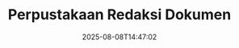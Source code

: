 ---
############################# Static ############################
layout: "family"
date:  2025-08-08T14:47:02
draft: false

product: "Redaction"
product_tag: "redaction"

lang: id

############################# Head ############################
head_title: "Solusi Redaksi Dokumen. Edit atau hapus data sensitif."
head_description: "Hapus, redaksi, atau sembunyikan teks, gambar, atau metadata dalam file PDF, dokumen Word, spreadsheet Excel, presentasi PowerPoint, gambar, dan lainnya. Gunakan perpustakaan kami dalam aplikasi .NET, Java, Python, atau berbasis cloud Anda."

############################# Header ############################
title: "Perpustakaan Redaksi Dokumen"
description:  |
  Sembunyikan atau hapus informasi pribadi dari berbagai jenis file.

  Edit teks atau gambar untuk menghilangkan konten sensitif.

  Kelola metadata file menggunakan fitur canggih kami.

############################# Supported Platforms ###############################
supported_platforms:
  enable: true
  head_title: "Pilih Platform Anda"
  title: "Independensi Platform"
  description: "Perpustakaan GroupDocs.Redaction mendukung sistem operasi dan kerangka kerja berikut:"
  details_link_title: "Pelajari lebih lanjut"

  items:
    # items loop
    - title: ".NET"
      description: GroupDocs.Redaction .NET 
      color: "blue"
      tag: "net"
      link: "/redaction/net/"
      features_link: "https://docs.groupdocs.com/redaction/net/system-requirements/"
      features:
          # features loop
          - rows: "2"
            content: |
                    .NET Framework 4.6.2 or higher <br> .NET Core 3.1 or higher
      
          # features loop
          - rows: "4"
            content: |
                    Windows <br> Linux <br> Mac OS <br> Microsoft Azure
      
          # features loop
          - rows: "3"
            content: |
                    Microsoft Visual Studio <br> JetBrains Rider <br> Microsoft Visual Code
      
          # features loop
          - rows: "1"
            content: |
                    30+ file formats
      

    # items loop
    - title: "Java"
      description: GroupDocs.Redaction Java
      color: "red"
      tag: "java"
      link: "/redaction/java/"
      features_link: "https://docs.groupdocs.com/redaction/java/system-requirements/"
      features:
          # features loop
          - rows: "2"
            content: |
                    Java 8 or higher <br> Kotlin
      
          # features loop
          - rows: "4"
            content: |
                    Windows <br> Linux <br> Mac OS
      
          # features loop
          - rows: "3"
            content: |
                    IntelliJ IDEA <br> Eclipse <br> NetBeans
      
          # features loop
          - rows: "1"
            content: |
                    30+ file formats

    # items loop
    - title: "Python"
      description: GroupDocs.Redaction Python
      color: "yellow"
      tag: "python-net"
      link: "/redaction/python-net/"
      features_link: "https://docs.groupdocs.com/redaction/python-net/system-requirements/"
      features:
          # features loop
          - rows: "2"
            content: |
                    Python 3.9+ and .Net 6+
      
          # features loop
          - rows: "4"
            content: |
                    Windows <br> Linux <br> Mac OS
      
          # features loop
          - rows: "3"
            content: |
                    IDLE <br> PyCharm <br> Visual Studio Code
      
          # features loop
          - rows: "1"
            content: |
                    30+ file formats

############################# Features ###############################
features:
  enable: true
  title: "GroupDocs.Redaction Dalam Sekilas"
  description: "Solusi untuk mengelola konten dalam file PDF, dokumen Office, gambar, dan file bisnis lainnya."

  items:
    # items loop
    - icon: "text"
      title: "Hapus atau Edit Teks"
      content: "Temukan dan redaksi teks sensitif dalam dokumen Anda."

    # items loop
    - icon: "image"
      title: "Redaksi Gambar"
      content: "Sembunyikan area gambar dalam file Anda tanpa usaha tambahan."

    # items loop
    - icon: "template"
      title: "Kelola Metadata"
      content: "Hapus atau ganti metadata seperti pengarang dalam dokumen Word atau data EXIF dalam gambar."

    # items loop
    - icon: "pdf"
      title: "Fitur Canggih"
      content: "Cari data untuk direduksi menggunakan ekspresi reguler atau integrasi AI."

############################# Code samples ############################
code_samples:
  enable: true
  title: "Contoh Kode GroupDocs.Redaction"
  description: "Kasus penggunaan tipikal operasi redaksi GroupDocs.Redaction."
  items:
    # code sample loop
    - title: "Cara Meredaksi Teks dalam Dokumen PDF"
      content: |
       GroupDocs.Redaction adalah solusi terbaik untuk meredaksi teks dalam dokumen Anda hanya dengan beberapa langkah.
      samples:
        - language: "C#"
          color: "blue"
          content: |
            ```csharp {style=abap}   
            // Pass file path yang akan direduksi ke instance Redactor
            using (Redactor redactor  = new Redactor("source.pdf"))
            {
                // Berikan opsi redaksi
                var redaction = new ExactPhraseRedaction("Sensitive data", new ReplacementOptions("[hidden]"));

                // Redaksi dan simpan hasilnya
                redactor.Apply(redaction);

                var outputFile = redactor.Save();
            }   
            ```
        - language: "Java"
          color: "red"
          content: |
            ```java {style=abap}   
            // Pass file path yang akan direduksi ke instance Redactor
            final Redactor redactor  = new Redactor("source.pdf");

            try 
            {
                // Berikan opsi redaksi
                ExactPhraseRedaction redaction = new ExactPhraseRedaction("Sensitive data", new ReplacementOptions("[hidden]"));

                // Redaksi dan simpan hasilnya
                redactor.apply(redaction);
                redactor.save();
            }
            finally { redactor.close(); } 
            ```
        - language: "Python"
          color: "yellow"
          content: |
            ```python {style=abap}
            import groupdocs.redaction as gr
            import groupdocs.redaction.options as gro
            import groupdocs.redaction.redactions as grr

            def run():

                # Pass file path yang akan direduksi ke instance Redactor
                with gr.Redactor("source.pdf") as redactor:

                    # Berikan opsi redaksi
                    repl_opt = grr.ReplacementOptions("[hidden]")
                    ex_red = grr.ExactPhraseRedaction("Sensitive data", repl_opt)

                    # Redaksi dan simpan hasilnya
                    result = redactor.apply(ex_red)
        
                    so = gro.SaveOptions()
                    so.add_suffix = True
                    so.rasterize_to_pdf = False
                    result_path = redactor.save(so)
            ```

############################# Supported Formats ###############################
formats:
  enable: true
  title: "30+ Format File Didukung"
  description: "GroupDocs.Redaction mendukung operasi redaksi di semua format file bisnis yang umum digunakan."

############################# Metrics ###############################
metrics:
  enable: true
  title: "GroupDocs.Redaction Pencapaian"
  description: "Temukan Metrik Kunci Yang Menyoroti Keberhasilan Perpustakaan Kami"

  items:
    # items loop
    - number: "40+"
      title: "Format yang Didukung"
      content: "GroupDocs.Redaction mendukung operasi dengan lebih dari 30 format file yang umum digunakan."

    # items loop
    - number: "440k"
      title: "Unduhan NuGet"
      content: "GroupDocs.Redaction untuk .NET telah diunduh lebih dari 440.000 kali dari NuGet."

    # items loop
    - number: "12k"
      title: "Unduhan Maven"
      content: "GroupDocs.Redaction memiliki lebih dari 12.000 unduhan di Maven, menawarkan fitur redaksi Java yang kuat."

    # items loop
    - number: "140+"
      title: "Pelanggan Puas"
      content: "Baik perusahaan global maupun pengembang individu mengandalkan produk GroupDocs untuk membangun solusi inovatif."


############################# Customers ###############################
customers:
  enable: true
  title: "Pelanggan Kami yang Puas"
  description: "Perpustakaan GroupDocs dipercaya oleh merek-merek yang diakui dan dihormati secara global."

  items:
    # items loop
    - title: "BenQ Corporation"
      logo: "benq"
      
    # items loop
    - title: "Nasdaq Stock Market"
      logo: "nasdaq"
      
    # items loop
    - title: "AT&T Inc."
      logo: "att"
      
    # items loop
    - title: "Customer logo AstraZeneca"
      logo: "astrazeneca"
      
    # items loop
    - title: "Central Bank of Argentina"
      logo: "argentinacentralbank"
      
    # items loop
    - title: "Roche Holding AG"
      logo: "roche"
      
    # items loop
    - title: "Capita"
      logo: "capita"
      
    # items loop
    - title: "Axa S.A."
      logo: "axa"
      
    # items loop
    - title: "Instructure Inc."
      logo: "instructure"
      
    # items loop
    - title: "Wipro"
      logo: "wipro"


############################# Actions ###############################
actions:
  enable: true
  title: "Siap untuk Memulai?"
  description: "Coba fitur GroupDocs.Redaction secara gratis di platform Anda."

  items:
    # items loop
    - title: ".NET"
      color: "blue"
      link: "/redaction/net/"

    # items loop
    - title: "Java"
      color: "red"
      link: "/redaction/java/"

    # items loop
    - title: "Node.js"
      color: "yellow"
      link: "/redaction/python-net/"   

############################# FAQ ###############################
faq:
  enable: true
  title: "Pertanyaan yang Sering Diajukan"
  description: "Jawaban untuk pertanyaan yang paling umum diajukan."

  items:
    # items loop
    - question: "Apakah perpustakaan GroupDocs.Redaction memerlukan perangkat lunak pihak ketiga untuk memanipulasi dokumen?"
      answer: "GroupDocs.Redaction tidak memerlukan perangkat lunak eksternal seperti Adobe Acrobat, Microsoft Office, atau lainnya."

    # items loop
    - question: "Bisakah saya mencoba perpustakaan GroupDocs.Redaction sebelum membeli?"
      answer: "Ya, Anda dapat mencoba GroupDocs.Redaction tanpa membeli lisensi. Ini berfungsi dalam mode percobaan, yang menambahkan lencana percobaan dan membatasi output ke halaman pertama 3. Untuk menguji tanpa batasan, minta lisensi sementara selama 30 hari. Untuk informasi lebih lanjut, [lihat](https://purchase.groupdocs.com/temporary-license/)."

    # items loop
    - question: "Opsi lisensi apa yang tersedia?"
      answer: "Kami menawarkan beberapa jenis lisensi berdasarkan kebutuhan pengembangan dan distribusi Anda. Ini termasuk lisensi berbasis pengembang, berbasis situs, dan lisensi Metered tergantung pada penggunaan. Pelajari lebih lanjut [di sini](https://purchase.groupdocs.com/pricing/redaction/net/)."

############################# Cloud Links ###############################
cloud_links:
  enable: true
  title: "GroupDocs.Redaction API Low-Code"
  description: "Integrasikan redaksi dokumen ke dalam aplikasi apa pun menggunakan API REST berbasis cloud kami."
  
  items:
    # items loop
    - title: "GroupDocs.Redaction Cloud for cURL"
      content: "Gunakan perintah cURL dengan API Cloud RESTful kami untuk meredaksi dokumen dalam berbagai format file yang didukung."
      icon: "groupdocs_redaction-for-curl"
      link: "https://products.groupdocs.cloud/redaction/curl"

    # items loop
    - title: "GroupDocs.Redaction Cloud for .NET"
      content: "Ekstrak gambar, teks, dan metadata atau redaksi dokumen menggunakan template dalam aplikasi Microsoft .NET."
      icon: "groupdocs_redaction-for-net"
      link: "https://products.groupdocs.cloud/redaction/net"

    # items loop
    - title: "GroupDocs.Redaction Cloud for Java"
      content: "SDK Java untuk meredaksi dokumen dan mengekstrak data dalam aplikasi berbasis Java Anda."
      icon: "groupdocs_redaction-for-java"
      link: "https://products.groupdocs.cloud/redaction/java"

############################# App links ###############################
app_links:
  enable: true
  title: "GroupDocs.Redaction Aplikasi Tanpa Kode"
  description: "Aplikasi berbasis web yang memungkinkan Anda meredaksi lebih dari 30 format file populer langsung di browser Anda."

  items:
    # items loop
    - title: "GroupDocs.Redaction Total"
      content: "Alat online gratis untuk meredaksi Word, Excel, PowerPoint, PDF, dan lebih dari 30 jenis file lainnya."
      icon: "groupdocs_redaction-app"
      link: "https://products.groupdocs.app/redaction/total"

    # items loop
    - title: "GroupDocs.Redaction DOCX"
      content: "Redaksi dokumen Word di browser Anda dan ekstrak gambar, teks, atau metadata."
      icon: "groupdocs_words-app"
      link: "https://products.groupdocs.app/redaction/docx"

    # items loop
    - title: "GroupDocs.Redaction PDF"
      content: "Alat redaksi PDF gratis yang berfungsi di perangkat atau platform apa pun tanpa batasan."
      icon: "groupdocs_pdf-app"
      link: "https://products.groupdocs.app/redaction/pdf"


      


---